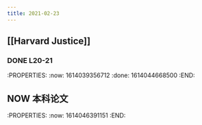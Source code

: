 ```yaml
---
title: 2021-02-23
---
```


## [[Harvard Justice]]
### DONE L20-21
:PROPERTIES:
:now: 1614039356712
:done: 1614044668500
:END:
## NOW 本科论文
:PROPERTIES:
:now: 1614046391151
:END:
##
